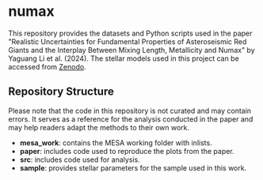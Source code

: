 # numax

This repository provides the datasets and Python scripts used in the paper "Realistic Uncertainties for Fundamental Properties of Asteroseismic Red Giants and the Interplay Between Mixing Length, Metallicity and Numax" by Yaguang Li et al. (2024). The stellar models used in this project can be accessed from [Zenodo](https://doi.org/10.5281/zenodo.12815718).

## Repository Structure
Please note that the code in this repository is not curated and may contain errors. It serves as a reference for the analysis conducted in the paper and may help readers adapt the methods to their own work.
- **mesa_work**: contains the MESA working folder with inlists.
- **paper**: includes code used to reproduce the plots from the paper.
- **src**: includes code used for analysis.
- **sample**: provides stellar parameters for the sample used in this work.
